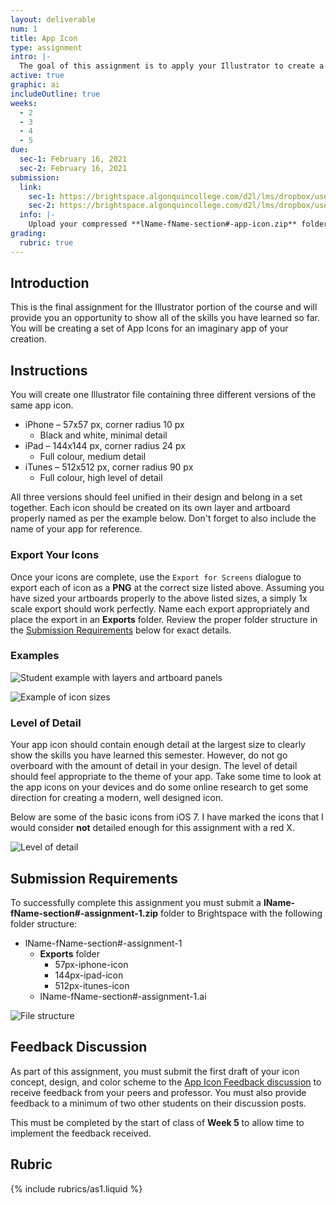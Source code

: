 ```yaml
---
layout: deliverable
num: 1
title: App Icon
type: assignment
intro: |-
  The goal of this assignment is to apply your Illustrator to create a professional app icon for an original iOS app.
active: true
graphic: ai
includeOutline: true
weeks:
  - 2
  - 3
  - 4
  - 5
due:
  sec-1: February 16, 2021
  sec-2: February 16, 2021
submission:
  link:
    sec-1: https://brightspace.algonquincollege.com/d2l/lms/dropbox/user/folder_submit_files.d2l?db=289596&grpid=0&isprv=0&bp=0&ou=332375
    sec-2: https://brightspace.algonquincollege.com/d2l/lms/dropbox/user/folder_submit_files.d2l?db=290045&grpid=0&isprv=0&bp=0&ou=317259
  info: |-
    Upload your compressed **lName-fName-section#-app-icon.zip** folder on Brightspace.
grading:
  rubric: true
---
```


## Introduction

This is the final assignment for the Illustrator portion of the course and will provide you an opportunity to show all of the skills you have learned so far. You will be creating a set of App Icons for an imaginary app of your creation.

## Instructions

You will create one Illustrator file containing three different versions of the same app icon.

- iPhone – 57x57 px, corner radius 10 px
  - Black and white, minimal detail
- iPad – 144x144 px, corner radius 24 px
  - Full colour, medium detail
- iTunes – 512x512 px, corner radius 90 px
  - Full colour, high level of detail

All three versions should feel unified in their design and belong in a set together. Each icon should be created on its own layer and artboard properly named as per the example below. Don't forget to also include the name of your app for reference.

### Export Your Icons

Once your icons are complete, use the `Export for Screens` dialogue to export each of icon as a **PNG** at the correct size listed above. Assuming you have sized your artboards properly to the above listed sizes, a simply 1x scale export should work perfectly. Name each export appropriately and place the export in an **Exports** folder. Review the proper folder structure in the [Submission Requirements](#submission-requirements) below for exact details.

### Examples

![Student example with layers and artboard panels]({{site.baseurl}}/images/assignments/as1/student-example.png)

![Example of icon sizes]({{site.baseurl}}/images/assignments/as1/discussion-example.png)

### Level of Detail

Your app icon should contain enough detail at the largest size to clearly show the skills you have learned this semester. However, do not go overboard with the amount of detail in your design. The level of detail should feel appropriate to the theme of your app. Take some time to look at the app icons on your devices and do some online research to get some direction for creating a modern, well designed icon.

Below are some of the basic icons from iOS 7. I have marked the icons that I would consider **not** detailed enough for this assignment with a red X.

![Level of detail]({{site.baseurl}}/images/assignments/as1/icon-detail-examples.jpg)

## Submission Requirements

To successfully complete this assignment you must submit a **lName-fName-section#-assignment-1.zip** folder to Brightspace with the following folder structure:

- lName-fName-section#-assignment-1
  - **Exports** folder
    - 57px-iphone-icon
    - 144px-ipad-icon
    - 512px-itunes-icon
  - lName-fName-section#-assignment-1.ai

![File structure]({{site.baseurl}}/images/assignments/as1/file-structure.jpg)

## Feedback Discussion

As part of this assignment, you must submit the first draft of your icon concept, design, and color scheme to the [App Icon Feedback discussion]({{site.baseurl}}/deliverables/discussions/01-app-icon-feedback/) to receive feedback from your peers and professor. You must also provide feedback to a minimum of two other students on their discussion posts.

This must be completed by the start of class of **Week 5** to allow time to implement the feedback received.

## Rubric

{% include rubrics/as1.liquid %}

